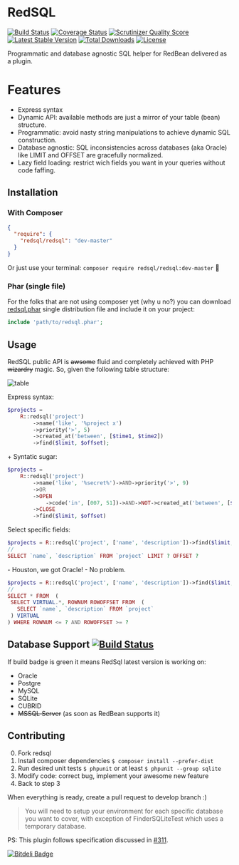 RedSQL
=======

[![Build Status](https://travis-ci.org/marcioAlmada/redsql.png?branch=master)](https://travis-ci.org/marcioAlmada/redsql)
[![Coverage Status](https://coveralls.io/repos/marcioAlmada/redsql/badge.png?branch=master)](https://coveralls.io/r/marcioAlmada/redsql?branch=master)
[![Scrutinizer Quality Score](https://scrutinizer-ci.com/g/marcioAlmada/redsql/badges/quality-score.png?s=e5130c16fe66958344c76d632b96318525234af9)](https://scrutinizer-ci.com/g/marcioAlmada/redsql/)
[![Latest Stable Version](https://poser.pugx.org/redsql/redsql/v/stable.png)](https://packagist.org/packages/redsql/redsql)
[![Total Downloads](https://poser.pugx.org/redsql/redsql/downloads.png)](https://packagist.org/packages/redsql/redsql)
[![License](https://poser.pugx.org/redsql/redsql/license.png)](https://packagist.org/packages/redsql/redsql)

Programmatic and database agnostic SQL helper for RedBean delivered as a plugin.

# Features

* Express syntax
* Dynamic API: available methods are just a mirror of your table (bean) structure.
* Programmatic: avoid nasty string manipulations to achieve dynamic SQL construction.
* Database agnostic: SQL inconsistencies across databases (aka Oracle) like LIMIT and OFFSET are gracefully normalized.
* Lazy field loading: restrict wich fields you want in your queries without code faffing.

## Installation

### With Composer
```json
{
  "require": {
    "redsql/redsql": "dev-master"
  }
}
```

Or just use your terminal: `composer require redsql/redsql:dev-master` :8ball:

### Phar (single file)

For the folks that are not using composer yet (why u no?) you can download
[redsql.phar](https://github.com/marcioAlmada/redsql/raw/master/dist/redsql.phar)
single distribution file and include it on your project:

```php
include 'path/to/redsql.phar';
```

## Usage

RedSQL public API is ~~awsome~~ fluid and completely achieved with PHP ~~wizardry~~ magic.
So, given the following table structure:

![table](https://dl.dropboxusercontent.com/u/49549530/redsql-project-table.png)

Express syntax:

```php
$projects =
    R::redsql('project')
        ->name('like', '%project x')
        ->priority('>', 5)
        ->created_at('between', [$time1, $time2])
        ->find($limit, $offset);
```

\+ Syntatic sugar:

```php
$projects =
    R::redsql('project')
        ->name('like', '%secret%')->AND->priority('>', 9)
        ->OR
        ->OPEN
            ->code('in', [007, 51])->AND->NOT->created_at('between', [$time1, $time2])
        ->CLOSE
        ->find($limit, $offset)
```

Select specific fields:

```php
$projects = R::redsql('project', ['name', 'description'])->find($limit, $offset);
//
SELECT `name`, `description` FROM `project` LIMIT ? OFFSET ?
```

\- Houston, we got Oracle! - No problem.

```php
$projects = R::redsql('project', ['name', 'description'])->find($limit, $offset);
//
SELECT * FROM  (
 SELECT VIRTUAL.*, ROWNUM ROWOFFSET FROM  (
   SELECT `name`, `description` FROM `project`
 ) VIRTUAL
) WHERE ROWNUM <= ? AND ROWOFFSET >= ?
```

## Database Support [![Build Status](https://travis-ci.org/marcioAlmada/redsql.png?branch=master)](https://travis-ci.org/marcioAlmada/redsql)

If build badge is green it means RedSql latest version is working on:

- Oracle
- Postgre
- MySQL
- SQLite
- CUBRID
- ~~MSSQL Server~~ (as soon as RedBean supports it)

## Contributing
 
0. Fork redsql
0. Install composer dependencies `$ composer install --prefer-dist`
0. Run desired unit tests `$ phpunit` or at least `$ phpunit --group sqlite`
0. Modify code: correct bug, implement your awesome new feature
0. Back to step 3

When everything is ready, create a pull request to develop branch :)

> You will need to setup your environment for each specific database you want to cover, with exception of FinderSQLiteTest which uses a temporary database.


PS: This plugin follows specification discussed in [#311](https://github.com/gabordemooij/redbean/issues/311).

[![Bitdeli Badge](https://d2weczhvl823v0.cloudfront.net/marcioAlmada/redsql/trend.png)](https://bitdeli.com/free "Bitdeli Badge")
